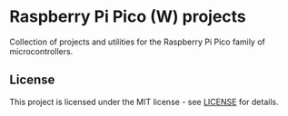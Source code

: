 # Raspberry Pi Pico (W) projects
Collection of projects and utilities for the Raspberry Pi Pico family of
microcontrollers.

## License

This project is licensed under the MIT license - see [LICENSE](LICENSE) for
details.
